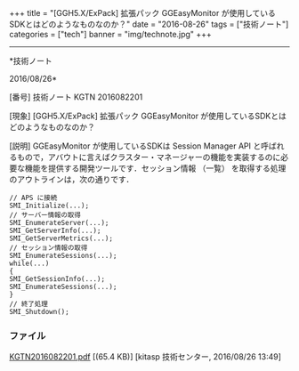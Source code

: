 ﻿+++
title = "[GGH5.X/ExPack] 拡張パック GGEasyMonitor が使用しているSDKとはどのようなものなのか？"
date = "2016-08-26"
tags = ["技術ノート"]
categories = ["tech"]
banner = "img/technote.jpg"
+++

-----------------------------------------------------------------------------------------------------------------------------

*技術ノート

2016/08/26*


[番号]
技術ノート KGTN 2016082201

[現象]
[GGH5.X/ExPack] 拡張パック GGEasyMonitor
が使用しているSDKとはどのようなものなのか？

[説明]
GGEasyMonitor が使用しているSDKは Session Manager API
と呼ばれるもので，アバウトに言えばクラスター・マネージャーの機能を実装するのに必要な機能を提供する開発ツールです．セッション情報
（一覧） を取得する処理のアウトラインは，次の通りです．

    // APS に接続
    SMI_Initialize(...);
    // サーバー情報の取得
    SMI_EnumerateServer(...);
    SMI_GetServerInfo(...);
    SMI_GetServerMetrics(...);
    // セッション情報の取得
    SMI_EnumerateSessions(...);
    while(...)
    {
    SMI_GetSessionInfo(...);
    SMI_EnumerateSessions(...);
    }
    // 終了処理
    SMI_Shutdown();


### ファイル

 
 


[KGTN2016082201.pdf](http://techreport.kitasp.net/attachments/download/2972/KGTN2016082201.pdf)
 [(65.4 KB)] [kitasp 技術センター, 2016/08/26
13:49]


 


 

